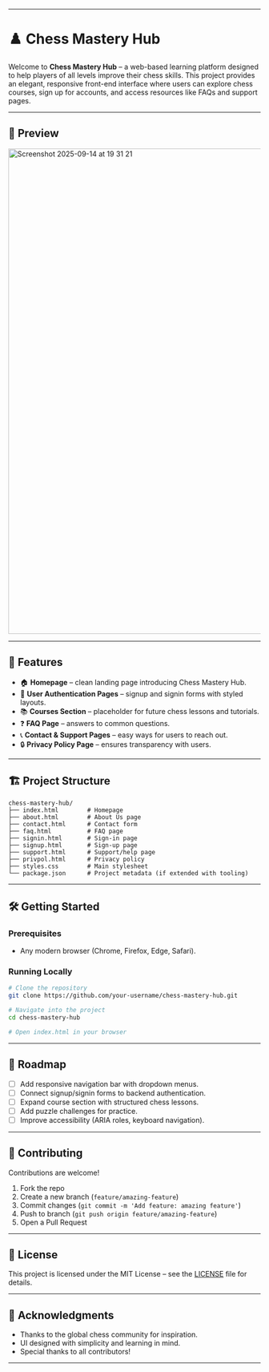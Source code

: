 
---

# ♟️ Chess Mastery Hub

Welcome to **Chess Mastery Hub** – a web-based learning platform designed to help players of all levels improve their chess skills. This project provides an elegant, responsive front-end interface where users can explore chess courses, sign up for accounts, and access resources like FAQs and support pages.

---

## 📸 Preview

<img width="2449" height="969" alt="Screenshot 2025-09-14 at 19 31 21" src="https://github.com/user-attachments/assets/d6c0e403-472d-4cad-9853-62a9d1b0cc63" />


---

## 🚀 Features

* 🏠 **Homepage** – clean landing page introducing Chess Mastery Hub.
* 👤 **User Authentication Pages** – signup and signin forms with styled layouts.
* 📚 **Courses Section** – placeholder for future chess lessons and tutorials.
* ❓ **FAQ Page** – answers to common questions.
* 📞 **Contact & Support Pages** – easy ways for users to reach out.
* 🔒 **Privacy Policy Page** – ensures transparency with users.

---

## 🏗️ Project Structure

```
chess-mastery-hub/
├── index.html        # Homepage
├── about.html        # About Us page
├── contact.html      # Contact form
├── faq.html          # FAQ page
├── signin.html       # Sign-in page
├── signup.html       # Sign-up page
├── support.html      # Support/help page
├── privpol.html      # Privacy policy
├── styles.css        # Main stylesheet
└── package.json      # Project metadata (if extended with tooling)
```

---

## 🛠️ Getting Started

### Prerequisites

* Any modern browser (Chrome, Firefox, Edge, Safari).

### Running Locally

```bash
# Clone the repository
git clone https://github.com/your-username/chess-mastery-hub.git

# Navigate into the project
cd chess-mastery-hub

# Open index.html in your browser
```


---

## 🎯 Roadmap

* [ ] Add responsive navigation bar with dropdown menus.
* [ ] Connect signup/signin forms to backend authentication.
* [ ] Expand course section with structured chess lessons.
* [ ] Add puzzle challenges for practice.
* [ ] Improve accessibility (ARIA roles, keyboard navigation).

---

## 🤝 Contributing

Contributions are welcome!

1. Fork the repo
2. Create a new branch (`feature/amazing-feature`)
3. Commit changes (`git commit -m 'Add feature: amazing feature'`)
4. Push to branch (`git push origin feature/amazing-feature`)
5. Open a Pull Request

---

## 📜 License

This project is licensed under the MIT License – see the [LICENSE](LICENSE) file for details.

---

## 🌟 Acknowledgments

* Thanks to the global chess community for inspiration.
* UI designed with simplicity and learning in mind.
* Special thanks to all contributors!

---
